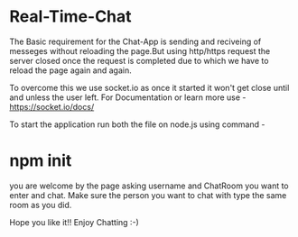 # Real-Time-Chat
The Basic requirement for the Chat-App is sending and reciveing of messeges without reloading the page.But using http/https request the server closed once the request is completed due to which we have to reload the page again and again.

To overcome this we use socket.io as once it started it won't get close until and unless the user left.
For Documentation or learn more use - 
https://socket.io/docs/

To start the application run both the file on node.js using command - 
# npm init

you are welcome by the page asking username and ChatRoom you want to enter and chat. Make sure the person you want to chat with type the same room as you did.

Hope you like it!! Enjoy Chatting :-)
